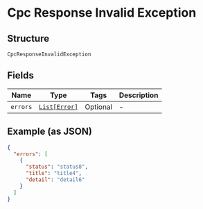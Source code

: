 
# Cpc Response Invalid Exception

## Structure

`CpcResponseInvalidException`

## Fields

| Name | Type | Tags | Description |
|  --- | --- | --- | --- |
| `errors` | [`List[Error]`](../../doc/models/error.md) | Optional | - |

## Example (as JSON)

```json
{
  "errors": [
    {
      "status": "status8",
      "title": "title4",
      "detail": "detail6"
    }
  ]
}
```

